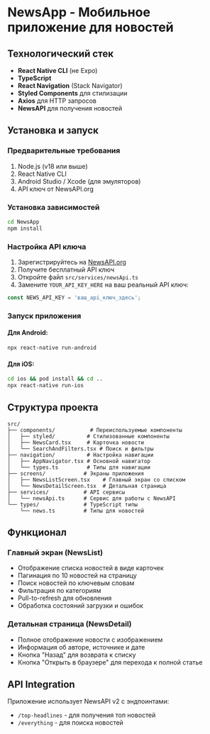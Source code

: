 # NewsApp - Мобильное приложение для новостей


## Технологический стек

- **React Native CLI** (не Expo)
- **TypeScript**
- **React Navigation** (Stack Navigator)
- **Styled Components** для стилизации
- **Axios** для HTTP запросов
- **NewsAPI** для получения новостей

## Установка и запуск

### Предварительные требования

1. Node.js (v18 или выше)
2. React Native CLI
3. Android Studio / Xcode (для эмуляторов)
4. API ключ от NewsAPI.org

### Установка зависимостей

```bash
cd NewsApp
npm install
```

### Настройка API ключа

1. Зарегистрируйтесь на [NewsAPI.org](https://newsapi.org/)
2. Получите бесплатный API ключ
3. Откройте файл `src/services/newsApi.ts`
4. Замените `YOUR_API_KEY_HERE` на ваш реальный API ключ:

```typescript
const NEWS_API_KEY = 'ваш_api_ключ_здесь';
```

### Запуск приложения

#### Для Android:

```bash
npx react-native run-android
```

#### Для iOS:

```bash
cd ios && pod install && cd ..
npx react-native run-ios
```

## Структура проекта

```
src/
├── components/           # Переиспользуемые компоненты
│   ├── styled/          # Стилизованные компоненты
│   ├── NewsCard.tsx     # Карточка новости
│   └── SearchAndFilters.tsx # Поиск и фильтры
├── navigation/          # Настройка навигации
│   ├── AppNavigator.tsx # Основной навигатор
│   └── types.ts         # Типы для навигации
├── screens/            # Экраны приложения
│   ├── NewsListScreen.tsx    # Главный экран со списком
│   └── NewsDetailScreen.tsx  # Детальная страница
├── services/           # API сервисы
│   └── newsApi.ts      # Сервис для работы с NewsAPI
└── types/              # TypeScript типы
    └── news.ts         # Типы для новостей
```

## Функционал

### Главный экран (NewsList)
- Отображение списка новостей в виде карточек
- Пагинация по 10 новостей на страницу
- Поиск новостей по ключевым словам
- Фильтрация по категориям
- Pull-to-refresh для обновления
- Обработка состояний загрузки и ошибок

### Детальная страница (NewsDetail)
- Полное отображение новости с изображением
- Информация об авторе, источнике и дате
- Кнопка "Назад" для возврата к списку
- Кнопка "Открыть в браузере" для перехода к полной статье

## API Integration

Приложение использует NewsAPI v2 с эндпоинтами:
- `/top-headlines` - для получения топ новостей
- `/everything` - для поиска новостей



